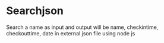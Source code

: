 # Searchjson
Search a name as input and output will be name, checkintime, checkouttime, date  in external json file using node js
